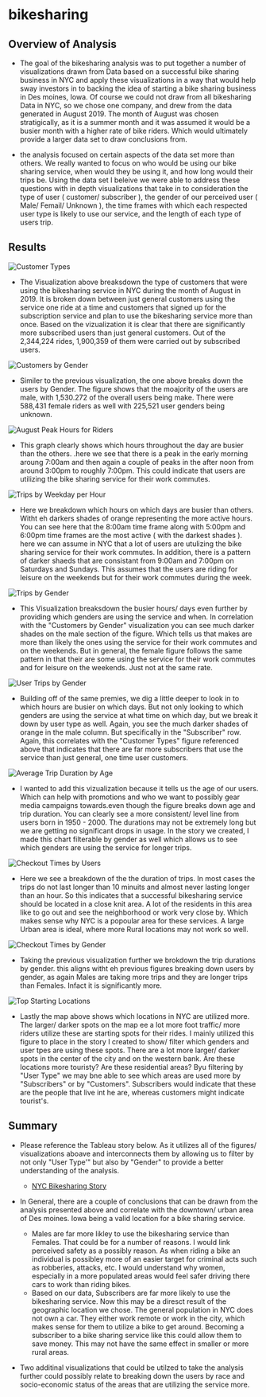 # bikesharing

## Overview of Analysis
- The goal of the bikesharing analysis was to put together a number of visualizations drawn from Data based on a successful bike sharing business in NYC and apply these visualizations in a way that would help sway investors in to backing the idea of starting a bike sharing business in Des moines, Iowa. Of course we could not draw from all bikesharing Data in NYC, so we chose one company, and drew from the data generated in August 2019. The month of August was chosen stratigically, as it is a summer month and it was assumed it would be a busier month with a higher rate of bike riders. Which would ultimately provide a larger data set to draw conclusions from. 

- the analysis focused on certain aspects of the data set more than others. We really wanted to focus on who would be using our bike sharing service, when would they be using it, and how long would their trips be. Using the data set I beleive we were able to address these questions with in depth visualizations that take in to consideration the type of user ( customer/ subscriber ), the gender of our perceived user ( Male/ Femail/ Unknown ), the time frames with which each respected user type is likely to use our service, and the length of each type of users trip. 

## Results


![Customer Types](https://github.com/Jess-Vannatter/bikesharing/blob/main/images/Customer_types_viz.png)
- The Visualization above breaksdown the type of customers that were using the bikesharing service in NYC during the month of August in 2019. It is broken down between just general customers using the service one ride at a time and customers that signed up for the subscription service and plan to use the bikesharing service more than once. Based on the vizualization it is clear that there are significantly more subscribed users than just general customers. Out of the 2,344,224 rides, 1,900,359 of them were carried out by subscribed users. 

![Customers by Gender](https://github.com/Jess-Vannatter/bikesharing/blob/main/images/Customers_By_Gender_Viz.png)
- Similer to the previous visualization, the one above breaks down the users by Gender. The figure shows that the moajority of the users are male, with 1,530.272 of the overall users being make. There were 588,431 female riders as well with 225,521 user genders being unknown.

![August Peak Hours for Riders](https://github.com/Jess-Vannatter/bikesharing/blob/main/images/August_Peak_Hours_viz.png)
- This graph clearly shows which hours throughout the day are busier than the others. .here we see that there is a peak in the early morning aroung 7:00am and then again a couple of peaks in the after noon from around 3:00pm to roughly 7:00pm. This could indicate that users are utilizing the bike sharing service for their work commutes. 

![Trips by Weekday per Hour](https://github.com/Jess-Vannatter/bikesharing/blob/main/images/Trips_By_Weekday_Per_Hour_viz.png)
- Here we breakdown which hours on which days are busier than others. Witht eh darkers shades of orange representing the more active hours. You can see here that the 8:00am time frame along with 5:00pm and 6:00pm time frames are the most active ( with the darkest shades ). here we can assume in NYC that a lot of users are utulizing the bike sharing service for their work commutes. In addition, there is a pattern of darker shaeds that are consistant from 9:00am and 7:00pm on Saturdays and Sundays. This assumes that the users are riding for leisure on the weekends but for their work commutes during the week.

![Trips by Gender](https://github.com/Jess-Vannatter/bikesharing/blob/main/images/Trips_by_Gender_viz.png)
- This Visualization breaksdown the busier hours/ days even further by providing which genders are using the service and when. In correlation with the "Customers by Gender" visualization you can see much darker shades on the male section of the figure. Which tells us that makes are more than likely the ones using the service for their work commutes and on the weekends. But in general, the female figure follows the same pattern in that their are some using the service for their work commutes and for leisure on the weekends. Just not at the same rate.

![User Trips by Gender](https://github.com/Jess-Vannatter/bikesharing/blob/main/images/User_trips_By_Gender_Viz.png)
- Building off of the same premies, we dig a little deeper to look in to which hours are busier on which days. But not only looking to which genders are using the service at what time on which day, but we break it down by user type as well. Again, you see the much darker shades of orange in the male column. But specifically in the "Subscriber" row. Again, this correlates with the "Customer Types" figure referenced above that indicates that there are far more subscribers that use the service than just general, one time user customers. 

![Average Trip Duration by Age](https://github.com/Jess-Vannatter/bikesharing/blob/main/images/Avg_trip_Duration_by_age_viz.png)
- I wanted to add this vizualization because it tells us the age of our users. Which can help with promotions and who we want to possibly gear media campaigns towards.even though the figure breaks down age and trip duration. You can clearly see a more consistent/ level line from users born in 1950 - 2000. The durations may not be extremely long but we are getting no significant drops in usage. In the story we created, I made this chart filterable by gender as well which allows us to see which genders are using the service for longer trips.

![Checkout Times by Users](https://github.com/Jess-Vannatter/bikesharing/blob/main/images/Checkout_Times_for%20Users_viz.png)
- Here we see a breakdown of the the duration of trips. In most cases the trips do not last longer than 10 minuits and almost never lasting longer than an hour. So this indicates that a successful bikesharing service should be located in a close knit area. A lot of the residents in this area like to go out and see the neighborhood or work very close by. Which makes sense why NYC is a popoular area for these services. A large Urban area is ideal, where more Rural locations may not work so well. 

![Checkout Times by Gender](https://github.com/Jess-Vannatter/bikesharing/blob/main/images/Checkout_Times_by_gender_viz.png)
- Taking the previous visualization further we brokdown the trip durations by gender. this aligns witht eh previous figures breaking down users by gender, as again Males are taking more trips and they are longer trips than Females. Infact it is significantly more. 

![Top Starting Locations](https://github.com/Jess-Vannatter/bikesharing/blob/main/images/Top_starting_Locations_viz.png)
- Lastly the map above shows which locations in NYC are utilized more. The larger/ darker spots on the map ee a lot more foot traffic/ more riders utilize these are starting spots for their rides. I mainly utilized this figure to place in the story I created to show/ filter which genders and user tpes are using these spots. There are a lot more larger/ darker spots in the center of the city and on the western bank. Are these locations more touristy? Are these residential areas? Byu filtering by "User Type" we may bne able to see which areas are used more by "Subscribers" or by "Customers". Subscribers would indicate that these are the people that live int he are, whereas customers might indicate tourist's.

## Summary
- Please reference the Tableau story below. As it utilizes all of the figures/ visualizations aboave and interconnects them by allowing us to filter by not only "User Type'" but also by "Gender" to provide a better understanding of the analysis.
  - [NYC Bikesharing Story](https://public.tableau.com/app/profile/jvannatter6/viz/Challenge_15_take_2/NYCBikesharingStory)


- In General, there are a couple of conclusions that can be drawn from the analysis presented above and correlate with  the downtown/ urban area of Des moines. Iowa being a valid location for a bike sharing service. 
  - Males are far more likley to use the bikesharing service than Females. That could be for a number of reasons. I would link perceived safety as a possibly reason. As when riding a bike an individual is possibley more of an easier target for criminal acts such as robberies, attacks, etc. I would understand why women, especially in a more populated areas would feel safer driving there cars to work than riding bikes. 
  - Based on our data, Subscribers are far more likely to use the bikesharing service. Now this may be a diresct result of the geographic location we chose. The general population in NYC does not own a car. They either work remote or work in the city, which makes sense for them to utilize a bike to get around. Becoming a subscriber to a bike sharing service like this could allow them to save money. This may not have the same effect in smaller or more rural areas. 
 
 - Two additinal visualizations that could be utilzed to take the analysis further could possibly relate to breaking down the users by race and socio-economic status of the areas that are utilizing the service more. 













